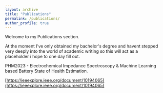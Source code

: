 ```yaml
---
layout: archive
title: "Publications"
permalink: /publications/
author_profile: true
---
```



Welcome to my Publications section.

At the moment I've only obtained my bachelor's degree and havent stepped very deeply into the world of academic writing so this will act as a placeholder i hope to one day fill out.

PHM2023 - Electrochemical Impedance Spectroscopy & Machine Learning based Battery State of Health Estimation. 

[https://ieeexplore.ieee.org/document/10194065](https://ieeexplore.ieee.org/document/10194065)


